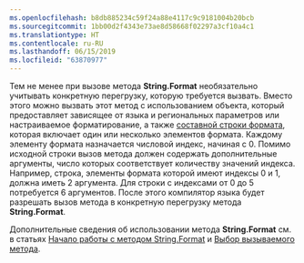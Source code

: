 ```yaml
---
ms.openlocfilehash: b8db885234c59f24a88e4117c9c9181004b20bcb
ms.sourcegitcommit: 1bb00d2f4343e73ae8d58668f02297a3cf10a4c1
ms.translationtype: HT
ms.contentlocale: ru-RU
ms.lasthandoff: 06/15/2019
ms.locfileid: "63870977"
---
```

 
Тем не менее при вызове метода **String.Format** необязательно учитывать конкретную перегрузку, которую требуется вызвать. Вместо этого можно вызвать этот метод с использованием объекта, который предоставляет зависящее от языка и региональных параметров или настраиваемое форматирование, а также [составной строки формата](~/docs/standard/base-types/composite-formatting.md), которая включает один или несколько элементов формата. Каждому элементу формата назначается числовой индекс, начиная с 0. Помимо исходной строки вызов метода должен содержать дополнительные аргументы, число которых соответствует количеству значений индекса. Например, строка, элементы формата которой имеют индексы 0 и 1, должна иметь 2 аргумента. Для строки с индексами от 0 до 5 потребуется 6 аргументов. После этого компилятор языка будет разрешать вызов метода в конкретную перегрузку метода **String.Format**.   

Дополнительные сведения об использовании метода **String.Format** см. в статьях [Начало работы с методом String.Format](#Starting) и [Выбор вызываемого метода](#FTaskList).   
